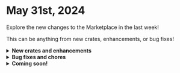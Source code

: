 # May 31st, 2024

Explore the new changes to the Marketplace in the last week!

This can be anything from new crates, enhancements, or bug fixes!

<details>

<summary><strong>New crates and enhancements</strong></summary>

* Rewst: User Onboarding
  * Changed manual license approval to CWM ticket link as default behavior. To use pod notifications, set the use_pod_notifications org variable to true.
  * Updated to allow for exclusion of vars in initial description template(s) by adding `onboard_excluded_org_variables`.
  * Added support for purchasing licenses through TD SYNNEX Stellr.

</details>

<details>

<summary><strong>Bug fixes and chores</strong></summary>

* Configure Organizational Variables
  * Updated the form to correctly auto-populate with the default values from the options-generators
* Rewst: User Offboarding
  * Fixed the External Note action to set both an internal and external note if the proper conditions are met.
  * Adjusted all options-gen fields that return an ID to not allow custom input in the form.
* Sync LastLoggedInUser to PSA Config Item
  * Updated `datto_psa_configuration_items_query` to have isActive set to True to avoid inactive items being returned.
* Rewst: User Onboarding
  * Fixed workflow failures when both CWM and Halo are installed in the same org.
  * Enhanced device matching process to handle instances where systemName is not provided, preventing workflow failures.

</details>

<details>

<summary><strong>Coming soon!</strong></summary>

* Rewst: User Offboarding
  * On-prem AD support
* Document M365 Environment
  * Support for Hudu
* Document User Details
  * Support for Hudu
* Document Group Details
  * Support for Hudu
* Document Shared Mailbox Details
  * Support for Hudu

</details>
